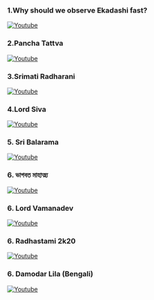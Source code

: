### 1.Why should we observe Ekadashi fast?
[![Youtube](https://img.youtube.com/vi/zCXg3yzgAgM/0.jpg)](https://www.youtube.com/watch?v=zCXg3yzgAgM)
### 2.Pancha Tattva
[![Youtube](https://img.youtube.com/vi/ctn7WQPysaM/0.jpg)](https://www.youtube.com/watch?v=ctn7WQPysaM) 
### 3.Srimati Radharani
[![Youtube](https://img.youtube.com/vi/c20eLV89KTE/0.jpg)](https://www.youtube.com/watch?v=c20eLV89KTE)  
### 4.Lord Siva 
[![Youtube](https://img.youtube.com/vi/psnqCL6B7dY/0.jpg)](https://www.youtube.com/watch?v=psnqCL6B7dY) 
### 5. Sri Balarama
[![Youtube](https://img.youtube.com/vi/CLmY3kprGE8/0.jpg)](https://www.youtube.com/watch?v=CLmY3kprGE8) 
### 6. ভাগবত মাহাত্ম্য
[![Youtube](https://img.youtube.com/vi/AFT6nIQ6byE/0.jpg)](https://www.youtube.com/watch?v=AFT6nIQ6byE) 
### 6. Lord Vamanadev
[![Youtube](https://img.youtube.com/vi/Q9yz3ksP620/0.jpg)](https://www.youtube.com/watch?v=Q9yz3ksP620) 
### 6. Radhastami 2k20
[![Youtube](https://img.youtube.com/vi/jXUcOzDVrWE/0.jpg)](https://www.youtube.com/watch?v=jXUcOzDVrWE) 
### 6. Damodar Lila (Bengali)
[![Youtube](https://img.youtube.com/vi/LHgJr0XwjmM/0.jpg)](https://www.youtube.com/watch?v=LHgJr0XwjmM) 


